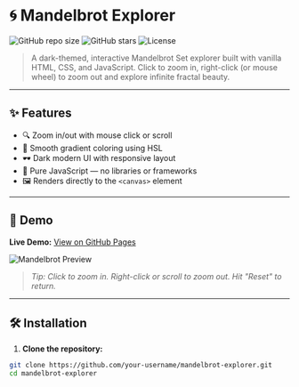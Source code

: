 # 🌀 Mandelbrot Explorer

![GitHub repo size](https://img.shields.io/github/repo-size/your-username/mandelbrot-explorer)
![GitHub stars](https://img.shields.io/github/stars/your-username/mandelbrot-explorer?style=social)
![License](https://img.shields.io/github/license/your-username/mandelbrot-explorer)

> A dark-themed, interactive Mandelbrot Set explorer built with vanilla HTML, CSS, and JavaScript. Click to zoom in, right-click (or mouse wheel) to zoom out and explore infinite fractal beauty.

---

## ✨ Features

- 🔍 Zoom in/out with mouse click or scroll
- 🎨 Smooth gradient coloring using HSL
- 🕶️ Dark modern UI with responsive layout
- 🧠 Pure JavaScript — no libraries or frameworks
- 🖼️ Renders directly to the `<canvas>` element

---

## 🚀 Demo

**Live Demo:** [View on GitHub Pages](https://your-username.github.io/mandelbrot-explorer/)

![Mandelbrot Preview](preview.png)

> _Tip: Click to zoom in. Right-click or scroll to zoom out. Hit "Reset" to return._

---

## 🛠️ Installation

1. **Clone the repository:**

```bash
git clone https://github.com/your-username/mandelbrot-explorer.git
cd mandelbrot-explorer

